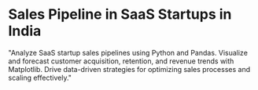# Sales Pipeline in SaaS Startups in India
"Analyze SaaS startup sales pipelines using Python and Pandas. Visualize and forecast customer acquisition, retention, and revenue trends with Matplotlib. Drive data-driven strategies for optimizing sales processes and scaling effectively."
